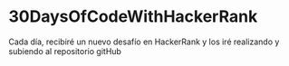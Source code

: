 # 30DaysOfCodeWithHackerRank
 Cada día, recibiré un nuevo desafío en HackerRank y los iré realizando y subiendo al repositorio gitHub
